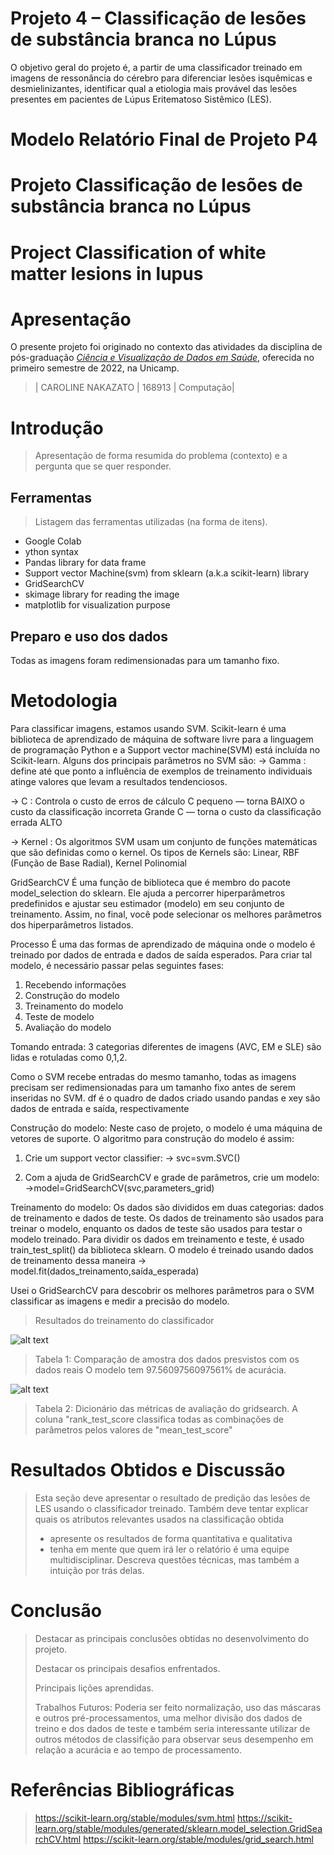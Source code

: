 # Projeto 4 – Classificação de lesões de substância branca no Lúpus

O objetivo geral do projeto é, a partir de uma classificador treinado em imagens de ressonância do cérebro para diferenciar lesões isquêmicas e desmielinizantes, identificar qual a etiologia mais provável das lesões presentes em pacientes de Lúpus Eritematoso Sistêmico (LES).

# Modelo Relatório Final de Projeto P4

# Projeto Classificação de lesões de substância branca no Lúpus
# Project Classification of white matter lesions in lupus

# Apresentação

O presente projeto foi originado no contexto das atividades da disciplina de pós-graduação [*Ciência e Visualização de Dados em Saúde*](https://ds4h.org), oferecida no primeiro semestre de 2022, na Unicamp.


> | CAROLINE NAKAZATO  | 168913  | Computação|

# Introdução
> Apresentação de forma resumida do problema (contexto) e a pergunta que se quer responder.

## Ferramentas
> Listagem das ferramentas utilizadas (na forma de itens).
* Google Colab
* ython syntax
* Pandas library for data frame
* Support vector Machine(svm) from sklearn (a.k.a scikit-learn) library
* GridSearchCV
* skimage library for reading the image
* matplotlib for visualization purpose

## Preparo e uso dos dados
Todas as imagens foram  redimensionadas para um tamanho fixo.

# Metodologia
Para classificar imagens, estamos usando SVM. Scikit-learn é uma biblioteca de aprendizado de máquina de software livre para a linguagem de programação Python e a Support vector machine(SVM) está incluída no Scikit-learn.
Alguns dos principais parâmetros no SVM são:
→ Gamma : define até que ponto a influência de exemplos de treinamento individuais atinge valores que levam a resultados tendenciosos.

→ C : Controla o custo de erros de cálculo
C pequeno — torna BAIXO o custo da classificação incorreta
Grande C — torna o custo da classificação errada ALTO

→ Kernel : Os algoritmos SVM usam um conjunto de funções matemáticas que são definidas como o kernel.
Os tipos de Kernels são: Linear, RBF (Função de Base Radial), Kernel Polinomial

GridSearchCV
É uma função de biblioteca que é membro do pacote model_selection do sklearn. Ele ajuda a percorrer hiperparâmetros predefinidos e ajustar seu estimador (modelo) em seu conjunto de treinamento. Assim, no final, você pode selecionar os melhores parâmetros dos hiperparâmetros listados.

Processo
É uma das formas de aprendizado de máquina onde o modelo é treinado por dados de entrada e dados de saída esperados.
Para criar tal modelo, é necessário passar pelas seguintes fases:

1. Recebendo informações
2. Construção do modelo
3. Treinamento do modelo
4. Teste de modelo
5. Avaliação do modelo

Tomando entrada: 3 categorias diferentes de imagens (AVC, EM e SLE) são lidas e rotuladas como 0,1,2.

Como o SVM recebe entradas do mesmo tamanho, todas as imagens precisam ser redimensionadas para um tamanho fixo antes de serem inseridas no SVM. df é o quadro de dados criado usando pandas e xey são dados de entrada e saída, respectivamente

Construção do modelo: Neste caso de projeto, o modelo é uma máquina de vetores de suporte.
O algoritmo para construção do modelo é assim:

1. Crie um support vector classifier:
→ svc=svm.SVC()

2. Com a ajuda de GridSearchCV e grade de parâmetros, crie um modelo: 
→model=GridSearchCV(svc,parameters_grid)

Treinamento do modelo: Os dados são divididos em duas categorias: dados de treinamento e dados de teste. Os dados de treinamento são usados para treinar o modelo, enquanto os dados de teste são usados para testar o modelo treinado.
Para dividir os dados em treinamento e teste, é usado train_test_split() da biblioteca sklearn.
O modelo é treinado usando dados de treinamento dessa maneira
→ model.fit(dados_treinamento,saída_esperada)

Usei o GridSearchCV para descobrir os melhores parâmetros para o SVM classificar as imagens e medir a precisão do modelo.

>Resultados do treinamento do classificador
>
![alt text](https://github.com/CarolineNakazato/home/blob/master/resources/templates/2022/p4/p4.png)
>
> Tabela 1: Comparação de amostra dos dados presvistos com os dados reais
> O modelo tem 97.5609756097561% de acurácia.
>
![alt text](https://github.com/CarolineNakazato/home/blob/master/resources/templates/2022/p4/p4.2.png)
>
> Tabela 2: Dicionário das métricas de avaliação do gridsearch. A coluna "rank_test_score classifica todas as combinações de parâmetros pelos valores de "mean_test_score"
# Resultados Obtidos e Discussão
> Esta seção deve apresentar o resultado de predição das lesões de LES usando o classificador treinado. Também deve tentar explicar quais os atributos relevantes usados na classificação obtida
> * apresente os resultados de forma quantitativa e qualitativa
> * tenha em mente que quem irá ler o relatório é uma equipe multidisciplinar. Descreva questões técnicas, mas também a intuição por trás delas.

# Conclusão
> Destacar as principais conclusões obtidas no desenvolvimento do projeto.
>
> Destacar os principais desafios enfrentados.
>
> Principais lições aprendidas.
>
> Trabalhos Futuros:
> Poderia ser feito normalização, uso das máscaras e outros pré-processamentos, uma melhor divisão dos dados de treino e dos dados de teste e também seria interessante utilizar de outros métodos de classifição para observar seus desempenho em relação a acurácia e ao tempo de processamento.


# Referências Bibliográficas
> https://scikit-learn.org/stable/modules/svm.html
> https://scikit-learn.org/stable/modules/generated/sklearn.model_selection.GridSearchCV.html
> https://scikit-learn.org/stable/modules/grid_search.html
